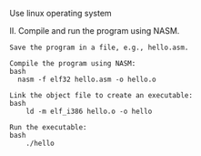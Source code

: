 Use linux operating system

II. Compile and run the program using NASM.

    Save the program in a file, e.g., hello.asm.

    Compile the program using NASM:
    bash
      nasm -f elf32 hello.asm -o hello.o

    Link the object file to create an executable:
    bash
        ld -m elf_i386 hello.o -o hello

    Run the executable:
    bash
        ./hello
